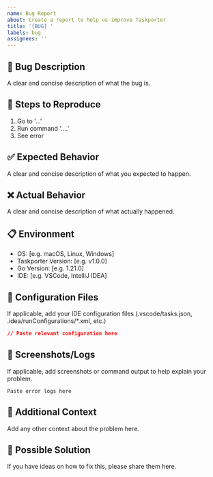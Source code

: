 ```yaml
---
name: Bug Report
about: Create a report to help us improve Taskporter
title: '[BUG] '
labels: bug
assignees: ''
---
```


## 🐛 Bug Description
A clear and concise description of what the bug is.

## 🔄 Steps to Reproduce
1. Go to '...'
2. Run command '....'
3. See error

## ✅ Expected Behavior
A clear and concise description of what you expected to happen.

## ❌ Actual Behavior
A clear and concise description of what actually happened.

## 📋 Environment
- OS: [e.g. macOS, Linux, Windows]
- Taskporter Version: [e.g. v1.0.0]
- Go Version: [e.g. 1.21.0]
- IDE: [e.g. VSCode, IntelliJ IDEA]

## 📁 Configuration Files
If applicable, add your IDE configuration files (.vscode/tasks.json, .idea/runConfigurations/*.xml, etc.)

```json
// Paste relevant configuration here
```

## 📸 Screenshots/Logs
If applicable, add screenshots or command output to help explain your problem.

```
Paste error logs here
```

## 🔧 Additional Context
Add any other context about the problem here.

## 🎯 Possible Solution
If you have ideas on how to fix this, please share them here.
